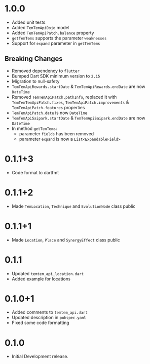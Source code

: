 # 1.0.0

* Added unit tests
* Added `TemTemApiDojo` model
* Added `TemTemApiPatch.balance` property
* `getTemTems` supports the parameter `weaknesses`
* Support for `expand` parameter in `getTemTems`

## Breaking Changes

* Removed dependency to `flutter`
* Bumped Dart SDK minimum version to `2.15`
* Migration to null-safety
* `TemTemApiRewards.startDate` & `TemTemApiRewards.endDate` are now `DateTime`
* Removed `TemTemApiPatch.pathInfo`, replaced it with `TemTemTemApiPatch.fixes`, `TemTemApiPatch.improvements` & `TemTemApiPatch.features` properties
* `TemTemApiPatch.date` is now `DateTime`
* `TemTemApiSaipark.startDate` & `TemTemApiSaipark.endDate` are now `DateTime`
* In method `getTemTems`:
    - parameter `fields` has been removed
    - parameter `expand` is now a `List<ExpandableField>`

# 0.1.1+3

* Code format to dartfmt

# 0.1.1+2

* Made `TemLocation`, `Technique` and `EvolutionNode` class public

# 0.1.1+1

* Made `Location`, `Place` and `SynergyEffect` class public

# 0.1.1

* Updated `temtem_api_location.dart`
* Added example for locations

# 0.1.0+1

* Added comments to `temtem_api.dart`
* Updated description in `pubspec.yaml`
* Fixed some code formatting

# 0.1.0

* Initial Development release.
